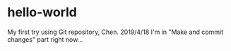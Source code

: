 # hello-world
My first try using Git repository, Chen. 2019/4/18
I'm in "Make and commit changes" part right now...
